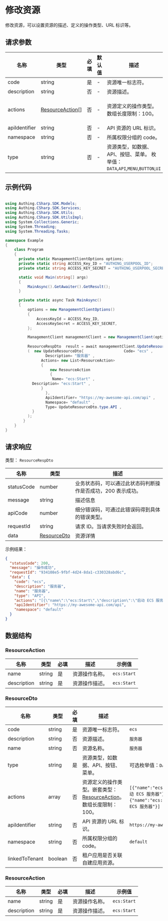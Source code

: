 # 修改资源

<!--
  警告⚠️：
  不要直接修改该文档，
  https://github.com/Authing/authing-docs-factory
  使用该项目进行生成
-->

<LastUpdated />

修改资源，可以设置资源的描述、定义的操作类型、URL 标识等。

## 请求参数

| 名称 | 类型 | 必填 | 默认值 | 描述 | 示例值 |
| ---- | ---- | ---- | ---- | ---- | ---- |
| code | string | 是 | - | 资源唯一标志符。   | `ecs` |
| description | string | 否 | - | 资源描述。   | `服务器` |
| actions | <a href="#ResourceAction">ResourceAction[]</a> | 否 | - | 资源定义的操作类型。 数组长度限制：100。  | `[{"name":"ecs:Start","description":"启动 ECS 服务器"},{"name":"ecs:Stop","description":"停止 ECS 服务器"}]` |
| apiIdentifier | string | 否 | - | API 资源的 URL 标识。   | `https://my-awesome-api.com/api` |
| namespace | string | 否 | - | 所属权限分组的 code。   | `default` |
| type | string | 否 | - | 资源类型，如数据、API、按钮、菜单。  枚举值：`DATA`,`API`,`MENU`,`BUTTON`,`UI` | `API` |


## 示例代码

```csharp

using Authing.CSharp.SDK.Models;
using Authing.CSharp.SDK.Services;
using Authing.CSharp.SDK.Utils;
using Authing.CSharp.SDK.UtilsImpl;
using System.Collections.Generic;
using System.Threading;
using System.Threading.Tasks;

namespace Example
{
    class Program
    {
      private static ManagementClientOptions options;
      private static string ACCESS_Key_ID = "AUTHING_USERPOOL_ID";
      private static string ACCESS_KEY_SECRET = "AUTHING_USERPOOL_SECRET";

      static void Main(string[] args)
      {
          MainAsync().GetAwaiter().GetResult();
      }

      private static async Task MainAsync()
      {
          options = new ManagementClientOptions()
          {
              AccessKeyId = ACCESS_Key_ID,
              AccessKeySecret = ACCESS_KEY_SECRET,
          };

          ManagementClient managementClient = new ManagementClient(options);
        
          ResourceRespDto  result = await managementClient.UpdateResource
          (  new UpdateResourceDto{                  Code= "ecs" ,
                  Description= "服务器" ,
                Actions= new List<ResourceAction>
                {
                    new ResourceAction
                    {
                     Name= "ecs:Start" ,
            Description= "ecs:Start" ,
                }
                  },
                  ApiIdentifier= "https://my-awesome-api.com/api" ,
                  Namespace= "default" ,
                  Type= UpdateResourceDto.type.API ,
            }
          );
        }
    }
}

```



## 请求响应

类型： `ResourceRespDto`

| 名称 | 类型 | 描述 |
| ---- | ---- | ---- |
| statusCode | number | 业务状态码，可以通过此状态码判断操作是否成功，200 表示成功。 |
| message | string | 描述信息 |
| apiCode | number | 细分错误码，可通过此错误码得到具体的错误类型。 |
| requestId | string | 请求 ID。当请求失败时会返回。 |
| data | <a href="#ResourceDto">ResourceDto</a> | 资源详情 |



示例结果：

```json
{
  "statusCode": 200,
  "message": "操作成功",
  "requestId": "934108e5-9fbf-4d24-8da1-c330328abd6c",
  "data": {
    "code": "ecs",
    "description": "服务器",
    "name": "服务器",
    "type": "API",
    "actions": "[{\"name\":\"ecs:Start\",\"description\":\"启动 ECS 服务器\"},{\"name\":\"ecs:Stop\",\"description\":\"停止 ECS 服务器\"}]",
    "apiIdentifier": "https://my-awesome-api.com/api",
    "namespace": "default"
  }
}
```

## 数据结构


### <a id="ResourceAction"></a> ResourceAction

| 名称 | 类型 | 必填 | 描述 | 示例值 |
| ---- |  ---- | ---- | ---- | ---- |
| name | string | 是 | 资源操作名称。  |  `ecs:Start` |
| description | string | 是 | 资源操作描述。  |  `ecs:Start` |


### <a id="ResourceDto"></a> ResourceDto

| 名称 | 类型 | 必填 | 描述 | 示例值 |
| ---- |  ---- | ---- | ---- | ---- |
| code | string | 是 | 资源唯一标志符。  |  `ecs` |
| description | string | 否 | 资源描述。  |  `服务器` |
| name | string | 否 | 资源名称。  |  `服务器` |
| type | string | 是 | 资源类型，如数据、API、按钮、菜单。  | 可选枚举值：`DATA`,`API`,`MENU`,`BUTTON`,`UI` |
| actions | array | 否 | 资源定义的操作类型。嵌套类型：<a href="#ResourceAction">ResourceAction</a>。数组长度限制：100。  |  `[{"name":"ecs:Start","description":"启动 ECS 服务器"},{"name":"ecs:Stop","description":"停止 ECS 服务器"}]` |
| apiIdentifier | string | 否 | API 资源的 URL 标识。  |  `https://my-awesome-api.com/api` |
| namespace | string | 否 | 所属权限分组的 code。  |  `default` |
| linkedToTenant | boolean | 否 | 租户应用是否关联自建应用资源。  |  |


### <a id="ResourceAction"></a> ResourceAction

| 名称 | 类型 | 必填 | 描述 | 示例值 |
| ---- |  ---- | ---- | ---- | ---- |
| name | string | 是 | 资源操作名称。  |  `ecs:Start` |
| description | string | 是 | 资源操作描述。  |  `ecs:Start` |


